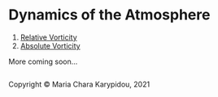 # Dynamics of the Atmosphere

1) [Relative Vorticity](Kinematics/RelativeVorticity.md)
2) [Absolute Vorticity](Kinematics/AbsoluteVorticity.md)

More coming soon...

<footer>
<p style="float:left; width: 100%;">
Copyright © Maria Chara Karypidou, 2021
</p>
</footer>

